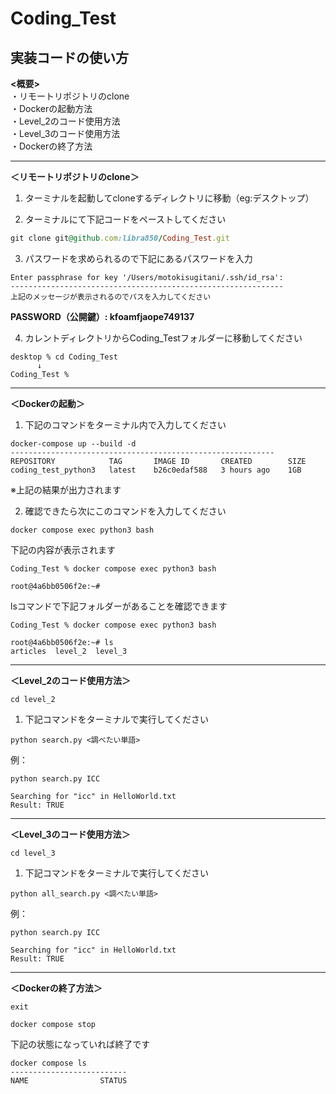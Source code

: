 # Coding_Test

## 実装コードの使い方
__<概要>__<br>
・リモートリポジトリのclone<br>
・Dockerの起動方法<br>
・Level_2のコード使用方法<br>
・Level_3のコード使用方法<br>
・Dockerの終了方法

-----------------------------------------------------------
__＜リモートリポジトリのclone＞__
1. ターミナルを起動してcloneするディレクトリに移動（eg:デスクトップ）

2. ターミナルにて下記コードをペーストしてください
``` terminal.rb
git clone git@github.com:libra850/Coding_Test.git
```
3. パスワードを求められるので下記にあるパスワードを入力
```
Enter passphrase for key '/Users/motokisugitani/.ssh/id_rsa':
-------------------------------------------------------------
上記のメッセージが表示されるのでパスを入力してください 
```
__PASSWORD（公開鍵）: kfoamfjaope749137__

4. カレントディレクトリからCoding_Testフォルダーに移動してください
```
desktop % cd Coding_Test
      ↓
Coding_Test % 
```

-----------------------------------------------------------
__＜Dockerの起動＞__
1. 下記のコマンドをターミナル内で入力してください
```
docker-compose up --build -d
-----------------------------------------------------------
REPOSITORY            TAG       IMAGE ID       CREATED        SIZE
coding_test_python3   latest    b26c0edaf588   3 hours ago    1GB
```    
※上記の結果が出力されます

2. 確認できたら次にこのコマンドを入力してください
```
docker compose exec python3 bash
```

下記の内容が表示されます
```
Coding_Test % docker compose exec python3 bash

root@4a6bb0506f2e:~#
```
lsコマンドで下記フォルダーがあることを確認できます
```
Coding_Test % docker compose exec python3 bash

root@4a6bb0506f2e:~# ls
articles  level_2  level_3
```
-----------------------------------------------------------
__＜Level_2のコード使用方法＞__
```
cd level_2
```
1. 下記コマンドをターミナルで実行してください
```
python search.py <調べたい単語>
```
例：
```
python search.py ICC

Searching for "icc" in HelloWorld.txt
Result: TRUE
```
-----------------------------------------------------------
__＜Level_3のコード使用方法＞__
```
cd level_3
```
1. 下記コマンドをターミナルで実行してください
```
python all_search.py <調べたい単語>
```
例：
```
python search.py ICC

Searching for "icc" in HelloWorld.txt
Result: TRUE
```
-----------------------------------------------------------
__＜Dockerの終了方法＞__
```
exit
```
```
docker compose stop
```
下記の状態になっていれば終了です
```
docker compose ls
--------------------------
NAME                STATUS
```